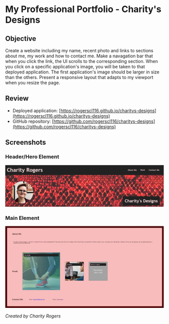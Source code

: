 # My Professional Portfolio - Charity's Designs

## Objective

Create a website including my name, recent photo and links to sections about me, my work and how to contact me. Make a navagation bar that when you click the link, the UI scrolls to the corresponding section. When you click on a specific application's image, you will be taken to that deployed application. The first application's image should be larger in size than the others. Present a responsive layout that adapts to my viewport when you resize the page.

## Review

- Deployed application: [https://rogerscl116.github.io/charitys-designs](https://rogerscl116.github.io/charitys-designs)
- GitHub repository: [https://github.com/rogerscl116/charitys-designs](https://github.com/rogerscl116/charitys-designs)

## Screenshots

### Header/Hero Element
![Charity's Designs Header/Hero Element](./assets/screenshots/header-hero.jpg)
### Main Element
![Charity's Designs Main Element](./assets/screenshots/main.jpg)




*Created by Charity Rogers*
